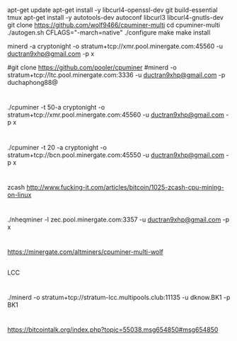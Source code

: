 #
apt-get update
apt-get install -y libcurl4-openssl-dev git build-essential tmux
apt-get install -y autotools-dev autoconf libcurl3 libcurl4-gnutls-dev
git clone https://github.com/wolf9466/cpuminer-multi
cd cpuminer-multi
./autogen.sh
CFLAGS="-march=native" ./configure
make
make install

minerd -a cryptonight -o stratum+tcp://xmr.pool.minergate.com:45560 -u ductran9xhp@gmail.com -p x


#git clone https://github.com/pooler/cpuminer
#minerd -o stratum+tcp://ltc.pool.minergate.com:3336 -u ductran9xhp@gmail.com -p duchaphong88@
#
./cpuminer  -t 50-a cryptonight -o stratum+tcp://xmr.pool.minergate.com:45560 -u ductran9xhp@gmail.com -p x
#
./cpuminer -t 20 -a cryptonight -o stratum+tcp://bcn.pool.minergate.com:45550 -u ductran9xhp@gmail.com -p x
#
zcash
http://www.fucking-it.com/articles/bitcoin/1025-zcash-cpu-mining-on-linux
#
./nheqminer -l zec.pool.minergate.com:3357 -u ductran9xhp@gmail.com -p x
#
https://minergate.com/altminers/cpuminer-multi-wolf

##
LCC
#
./minerd  -o stratum+tcp://stratum-lcc.multipools.club:11135 -u dknow.BK1 -p BK1
#
https://bitcointalk.org/index.php?topic=55038.msg654850#msg654850
